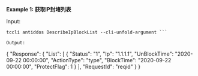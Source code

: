 **Example 1: 获取IP封堵列表**



Input: 

```
tccli antiddos DescribeIpBlockList --cli-unfold-argument ```

Output: 
```
{
    "Response": {
        "List": [
            {
                "Status": "1",
                "Ip": "1.1.1.1",
                "UnBlockTime": "2020-09-22 00:00:00",
                "ActionType": "type",
                "BlockTime": "2020-09-22 00:00:00",
                "ProtectFlag": 1
            }
        ],
        "RequestId": "reqid"
    }
}
```

